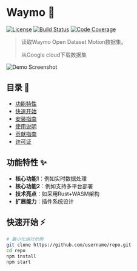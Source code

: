 # Waymo 🚀
[![License](https://img.shields.io/badge/License-MIT-blue.svg)](https://opensource.org/licenses/MIT)
[![Build Status](https://img.shields.io/github/actions/workflow/status/username/repo/ci.yml)](https://github.com/username/repo/actions)
[![Code Coverage](https://img.shields.io/codecov/c/github/username/repo)](https://codecov.io/gh/username/repo)

> 读取Waymo Open Dataset Motion数据集。
> 
> 从Google cloud下载数据集

![Demo Screenshot](./docs/demo.gif) <!-- 可替换为项目截图或动图 -->

## 目录 📖
- [功能特性](#功能特性-)
- [快速开始](#快速开始-)
- [安装指南](#安装指南-)
- [使用说明](#使用说明-)
- [贡献指南](#贡献指南-)
- [许可证](#许可证-)

## 功能特性 ✨
- ​**​核心功能1​**​：例如实时数据处理
- ​**​核心功能2​**​：例如支持多平台部署
- ​**​技术亮点​**​：如采用Rust+WASM架构
- ​**​扩展能力​**​：插件系统设计

## 快速开始 ⚡
```bash
# 最小化运行示例
git clone https://github.com/username/repo.git
cd repo
npm install
npm start
